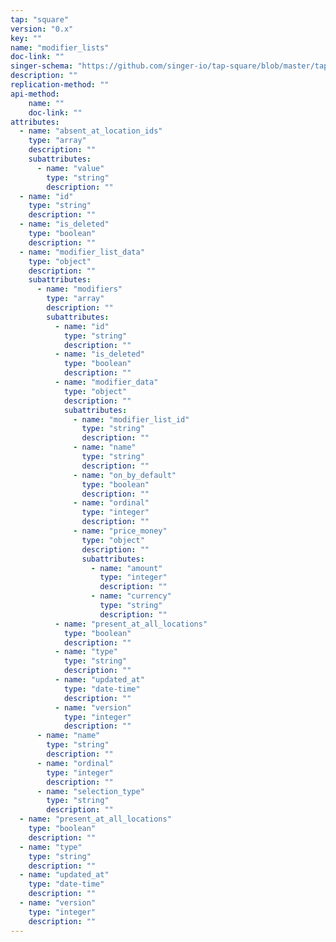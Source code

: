 ```yaml
---
tap: "square"
version: "0.x"
key: ""
name: "modifier_lists"
doc-link: ""
singer-schema: "https://github.com/singer-io/tap-square/blob/master/tap_square/schemas/modifier_lists.json"
description: ""
replication-method: ""
api-method:
    name: ""
    doc-link: ""
attributes:
  - name: "absent_at_location_ids"
    type: "array"
    description: ""
    subattributes:
      - name: "value"
        type: "string"
        description: ""
  - name: "id"
    type: "string"
    description: ""
  - name: "is_deleted"
    type: "boolean"
    description: ""
  - name: "modifier_list_data"
    type: "object"
    description: ""
    subattributes:
      - name: "modifiers"
        type: "array"
        description: ""
        subattributes:
          - name: "id"
            type: "string"
            description: ""
          - name: "is_deleted"
            type: "boolean"
            description: ""
          - name: "modifier_data"
            type: "object"
            description: ""
            subattributes:
              - name: "modifier_list_id"
                type: "string"
                description: ""
              - name: "name"
                type: "string"
                description: ""
              - name: "on_by_default"
                type: "boolean"
                description: ""
              - name: "ordinal"
                type: "integer"
                description: ""
              - name: "price_money"
                type: "object"
                description: ""
                subattributes:
                  - name: "amount"
                    type: "integer"
                    description: ""
                  - name: "currency"
                    type: "string"
                    description: ""
          - name: "present_at_all_locations"
            type: "boolean"
            description: ""
          - name: "type"
            type: "string"
            description: ""
          - name: "updated_at"
            type: "date-time"
            description: ""
          - name: "version"
            type: "integer"
            description: ""
      - name: "name"
        type: "string"
        description: ""
      - name: "ordinal"
        type: "integer"
        description: ""
      - name: "selection_type"
        type: "string"
        description: ""
  - name: "present_at_all_locations"
    type: "boolean"
    description: ""
  - name: "type"
    type: "string"
    description: ""
  - name: "updated_at"
    type: "date-time"
    description: ""
  - name: "version"
    type: "integer"
    description: ""
---
```

